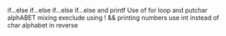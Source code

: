if...else if...else
if...else if...else and printf
Use of for loop and putchar
alphABET mixing
execlude using ! &&
printing numbers
use int instead of char
alphabet in reverse
